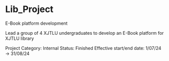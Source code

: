 # Lib_Project

E-Book platform development

Lead a group of 4 XJTLU undergraduates to develop an E-Book platform for XJTLU library

Project Category: Internal
Status: Finished
Effective start/end date: 1/07/24 → 31/08/24
